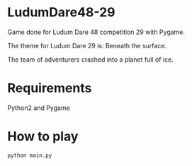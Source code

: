 LudumDare48-29
==============

Game done for Ludum Dare 48 competition 29 with Pygame.

The theme for Ludum Dare 29 is: Beneath the surface. 

The team of adventurers crashed into a planet full of ice.

# Requirements

Python2 and Pygame

# How to play

```
python main.py
``` 

